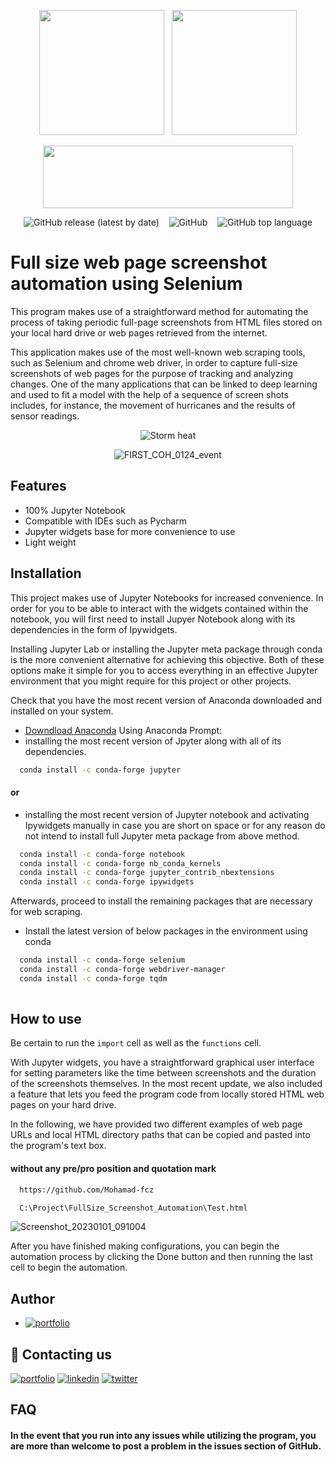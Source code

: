 
<p align="center"><img  src="https://user-images.githubusercontent.com/99288525/216159152-9a7a2dce-3312-4d64-bdf2-b7315d388ada.gif"   width="200" height="200">&nbsp;&nbsp;
<img src="https://www.perfecto.io/sites/perfecto.io/files/image/2020-05/social-blog-what-to-expect-with-selenium.jpg"  width="200" height="200">
<p align="center"><img  src="https://docs.servicestack.net/assets/jupyter-python.6188762b.png"   width="400" height="100">

                   
<p align="center"> <img alt="GitHub release (latest by date)" src="https://img.shields.io/github/v/release/Mohamad-fcz/Fullsize_screenshot?label=Version&logo=github&style=plastic">&nbsp;&nbsp;&nbsp;
<img alt="GitHub" src="https://img.shields.io/github/license/mohamad-fcz/fullsize_screenshot?color=yellow&logo=Osano&logoColor=yellow">&nbsp;&nbsp;&nbsp;
<img alt="GitHub top language" src="https://img.shields.io/github/languages/top/mohamad-fcz/fullsize_screenshot?color=orange&logo=jupyter&logoColor=orange">


# Full size web page screenshot automation using Selenium

This program makes use of a straightforward method for automating the process of taking periodic full-page screenshots from HTML files stored on your local hard drive or web pages retrieved from the internet.

This application makes use of the most well-known web scraping tools, such as Selenium and chrome web driver, in order to capture full-size screenshots of web pages for the purpose of tracking and analyzing changes. One of the many applications that can be linked to deep learning and used to fit a model with the help of a sequence of screen shots includes, for instance, the movement of hurricanes and the results of sensor readings.


<p align="center"><img alt="Storm heat" src="https://ane4bf-datap1.s3-eu-west-1.amazonaws.com/wmocms/s3fs-public/styles/featured_media_detail/public/news/featured_media/EgZ8gkVUMAcSR-g.png?dpwhumNyJzU1pvOs721UvI8evhsQu7zz&itok=yml6jj3c">
<p align="center"><img alt="FIRST_COH_0124_event" src="https://user-images.githubusercontent.com/99288525/216170093-5fee1bfa-9111-4536-9279-fdbbf0e6cab5.gif">

## Features

- 100% Jupyter Notebook 
- Compatible with IDEs such as Pycharm
- Jupyter widgets base for more convenience to use
- Light weight


## Installation
This project makes use of Jupyter Notebooks for increased convenience. In order for you to be able to interact with the widgets contained within the notebook, you will first need to install Jupyer Notebook along with its dependencies in the form of Ipywidgets.

Installing Jupyter Lab or installing the Jupyter meta package through conda is the more convenient alternative for achieving this objective. Both of these options make it simple for you to access everything in an effective Jupyter environment that you might require for this project or other projects.

Check that you have the most recent version of Anaconda downloaded and installed on your system.

- [Downdload Anaconda](https://www.anaconda.com/products/distribution)
Using Anaconda Prompt:
- installing the most recent version of Jpyter along with all of its dependencies.

```bash
  conda install -c conda-forge jupyter
```
#### or
- installing the most recent version of Jupyter notebook and activating Ipywidgets manually in case you are short on space or for any reason do not intend to install full Jupyter meta package from above method.

```bash
  conda install -c conda-forge notebook
  conda install -c conda-forge nb_conda_kernels
  conda install -c conda-forge jupyter_contrib_nbextensions
  conda install -c conda-forge ipywidgets
```
Afterwards, proceed to install the remaining packages that are necessary for web scraping.
- Install the latest version of below packages in the environment using conda

```bash
  conda install -c conda-forge selenium
  conda install -c conda-forge webdriver-manager
  conda install -c conda-forge tqdm
 
```
    
## How to use

Be certain to run the `import` cell as well as the `functions` cell.

With Jupyter widgets, you have a straightforward graphical user interface for setting parameters like the time between screenshots and the duration of the screenshots themselves. In the most recent update, we also included a feature that lets you feed the program code from locally stored HTML web pages on your hard drive.

In the following, we have provided two different examples of web page URLs and local HTML directory paths that can be copied and pasted into the program's text box.
#### without any pre/pro position and quotation mark



```bash
  https://github.com/Mohamad-fcz
```
```bash
  C:\Project\FullSize_Screenshot_Automation\Test.html
```

![Screenshot_20230101_091004](https://user-images.githubusercontent.com/99288525/211022334-0f009ed1-c098-4916-acd8-c6a41d3290de.png)

After you have finished making configurations, you can begin the automation process by clicking the Done button and then running the last cell to begin the automation.
## Author

- [![portfolio](https://img.shields.io/badge/Mohamad%20Ahmadzadeh-000?style=for-the-badge&logo=github&logoColor=white)](https://github.com/Mohamad-fcz)



## 🔗 Contacting us
[![portfolio](https://img.shields.io/badge/telegram-000?style=for-the-badge&logo=telegram&logoColor=white)](https://t.me/erfan_fcz)
[![linkedin](https://img.shields.io/badge/linkedin-0A66C2?style=for-the-badge&logo=linkedin&logoColor=white)](https://www.linkedin.com/in/mohamad-ahmadzdeh-223671187/)
[![twitter](https://img.shields.io/badge/twitter-1DA1F2?style=for-the-badge&logo=twitter&logoColor=white)](https://twitter.com/erfan_fcz)


## FAQ

#### In the event that you run into any issues while utilizing the program, you are more than welcome to post a problem in the issues section of GitHub.

